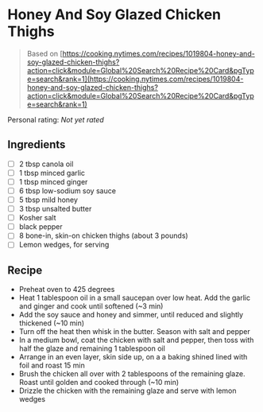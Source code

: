 <!-- Do not modify sections with "AUTO-*". They are updated by make.py -->

# Honey And Soy Glazed Chicken Thighs

> Based on [https://cooking.nytimes.com/recipes/1019804-honey-and-soy-glazed-chicken-thighs?action=click&module=Global%20Search%20Recipe%20Card&pgType=search&rank=1](https://cooking.nytimes.com/recipes/1019804-honey-and-soy-glazed-chicken-thighs?action=click&module=Global%20Search%20Recipe%20Card&pgType=search&rank=1)

<!-- rating=0; (User can specify rating on scale of 1-5) -->
<!-- AUTO-UserRating -->
Personal rating: *Not yet rated*
<!-- /AUTO-UserRating -->

<!-- name_image=None; (User can specify image name) -->
<!-- AUTO-Image -->
<!-- TODO: Capture image -->
<!-- /AUTO-Image -->

## Ingredients

* [ ] 2 tbsp canola oil
* [ ] 1 tbsp minced garlic
* [ ] 1 tbsp minced ginger
* [ ] 6 tbsp low-sodium soy sauce
* [ ] 5 tbsp mild honey
* [ ] 3 tbsp unsalted butter
* [ ] Kosher salt
* [ ] black pepper
* [ ] 8 bone-in, skin-on chicken thighs (about 3 pounds)
* [ ] Lemon wedges, for serving

## Recipe

* Preheat oven to 425 degrees
* Heat 1 tablespoon oil in a small saucepan over low heat. Add the garlic and ginger and cook until softened (~3 min)
* Add the soy sauce and honey and simmer, until reduced and slightly thickened (~10 min)
* Turn off the heat then whisk in the butter. Season with salt and pepper
* In a medium bowl, coat the chicken with salt and pepper, then toss with half the glaze and remaining 1 tablespoon oil
* Arrange in an even layer, skin side up, on a a baking shined lined with foil and roast 15 min
* Brush the chicken all over with 2 tablespoons of the remaining glaze. Roast until golden and cooked through (~10 min)
* Drizzle the chicken with the remaining glaze and serve with lemon wedges
